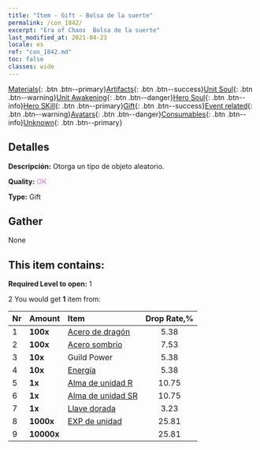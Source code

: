 ```yaml
---
title: "Item - Gift - Bolsa de la suerte"
permalink: /con_1842/
excerpt: "Era of Chaos  Bolsa de la suerte"
last_modified_at: 2021-04-23
locale: es
ref: "con_1842.md"
toc: false
classes: wide
---
```

 [Materials](/ItemsES/){: .btn .btn--primary}[Artifacts](/ItemsES/Artifacts/){: .btn .btn--success}[Unit Soul](/ItemsES/UnitSoul/){: .btn .btn--warning}[Unit Awakening](/ItemsES/UnitAwakening/){: .btn .btn--danger}[Hero Soul](/ItemsES/HeroSoul/){: .btn .btn--info}[Hero SKill](/ItemsES/HeroSkill/){: .btn .btn--primary}[Gift](/ItemsES/Gift/){: .btn .btn--success}[Event related](/ItemsES/Events/){: .btn .btn--warning}[Avatars](/ItemsES/Avatars/){: .btn .btn--danger}[Consumables](/ItemsES/Consumables/){: .btn .btn--info}[Unknown](/ItemsES/Unknown/){: .btn .btn--primary}

## Detalles
 **Descripción:** Otorga un tipo de objeto aleatorio.

 **Quality:** <span style="color: #DA70D6">OK</span>

 **Type:** Gift

## Gather

  None

## This item contains:

 **Required Level to open:** 1

 2 You would get **1** item  from:

  | Nr | Amount |     Item    | Drop Rate,% |
  |:---|:-------|:------------|:---------:|
  | 1 |  **100x** | [Acero de dragón](/ItemsES/con_880/) | 5.38 | 
  | 2 |  **100x** | [Acero sombrío](/ItemsES/con_881/) | 7.53 | 
  | 3 |  **10x** | Guild Power | 5.38 | 
  | 4 |  **10x** | [Energía](/ItemsES/con_900/) | 5.38 | 
  | 5 |  **1x** | [Alma de unidad R](/ItemsES/con_533/) | 10.75 | 
  | 6 |  **1x** | [Alma de unidad SR](/ItemsES/con_534/) | 10.75 | 
  | 7 |  **1x** | [Llave dorada](/ItemsES/con_783/) | 3.23 | 
  | 8 |  **1000x** | [EXP de unidad](/ItemsES/con_902/) | 25.81 | 
  | 9 |  **10000x** | <i class="fas fa-coins"/> | 25.81 | 
